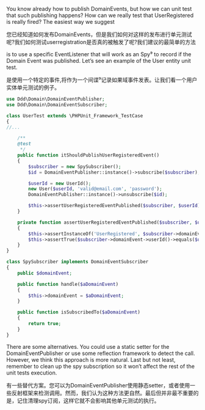 You know already how to publish DomainEvents, but how we can unit test that such publishing happens? How can we really test that UserRegistered is really fired? The easiest way we suggest

您已经知道如何发布DomainEvents，但是我们如何对这样的发布进行单元测试呢?我们如何测试userregistration是否真的被触发了呢?我们建议的最简单的方法

is to use a specific EventListener that will work as an Spy⁹ to record if the Domain Event was published. Let’s see an example of the User entity unit test.

是使用一个特定的事件,将作为一个间谍⁹记录如果域事件发表。让我们看一个用户实体单元测试的例子。

```php
use Ddd\Domain\DomainEventPublisher;
use Ddd\Domain\DomainEventSubscriber;

class UserTest extends \PHPUnit_Framework_TestCase
{
//...

    /**
    @test
     */
    public function itShouldPublishUserRegisteredEvent()
    {
        $subscriber = new SpySubscriber();
        $id = DomainEventPublisher::instance()->subscribe($subscriber);

        $userId = new UserId();
        new User($userId, 'valid@email.com', 'password');
        DomainEventPublisher::instance()->unsubscribe($id);

        $this->assertUserRegisteredEventPublished($subscriber, $userId);
    }

    private function assertUserRegisteredEventPublished($subscriber, $userId)
    {
        $this->assertInstanceOf('UserRegistered', $subscriber->domainEvent);
        $this->assertTrue($subscriber->domainEvent->userId()->equals($userId));
    }
}

class SpySubscriber implements DomainEventSubscriber
{
    public $domainEvent;

    public function handle($aDomainEvent)
    {
        $this->domainEvent = $aDomainEvent;
    }

    public function isSubscribedTo($aDomainEvent)
    {
        return true;
    }
}
```

There are some alternatives. You could use a static setter for the DomainEventPublisher or use some reflection framework to detect the call. However, we think this approach is more natural. Last but not least, remember to clean up the spy subscription so it won’t affect the rest of the unit tests execution.

有一些替代方案。您可以为DomainEventPublisher使用静态setter，或者使用一些反射框架来检测调用。然而，我们认为这种方法更自然。最后但并非最不重要的是，记住清理spy订阅，这样它就不会影响其他单元测试的执行。

